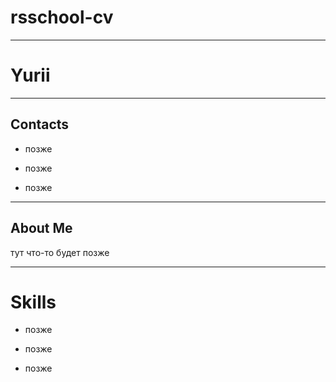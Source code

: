 # rsschool-cv

___

# Yurii

___

## Contacts

* позже

* позже

* позже

___

## About Me

тут что-то будет позже
____

# Skills

* позже

* позже

* позже


